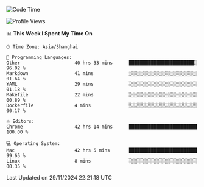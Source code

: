 <!--START_SECTION:waka-->
![Code Time](http://img.shields.io/badge/Code%20Time-3%2C084%20hrs%2010%20mins-blue)

![Profile Views](http://img.shields.io/badge/Profile%20Views-0-blue)

📊 **This Week I Spent My Time On** 

```text
🕑︎ Time Zone: Asia/Shanghai

💬 Programming Languages: 
Other                    40 hrs 33 mins      ████████████████████████░   96.02 % 
Markdown                 41 mins             ░░░░░░░░░░░░░░░░░░░░░░░░░   01.64 % 
YAML                     29 mins             ░░░░░░░░░░░░░░░░░░░░░░░░░   01.18 % 
Makefile                 22 mins             ░░░░░░░░░░░░░░░░░░░░░░░░░   00.89 % 
Dockerfile               4 mins              ░░░░░░░░░░░░░░░░░░░░░░░░░   00.17 % 

🔥 Editors: 
Chrome                   42 hrs 14 mins      █████████████████████████   100.00 % 

💻 Operating System: 
Mac                      42 hrs 5 mins       █████████████████████████   99.65 % 
Linux                    8 mins              ░░░░░░░░░░░░░░░░░░░░░░░░░   00.35 % 
```


 Last Updated on 29/11/2024 22:21:18 UTC
<!--END_SECTION:waka-->